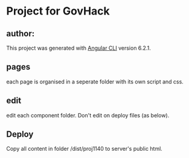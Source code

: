 # Project for GovHack

## author:

This project was generated with [Angular CLI](https://github.com/angular/angular-cli) version 6.2.1.

## pages

each page is organised in a seperate folder with its own script and css.

## edit

edit each component folder.
Don't edit on deploy files (as below).

## Deploy

Copy all content in folder /dist/proj1140 to server's public html.
